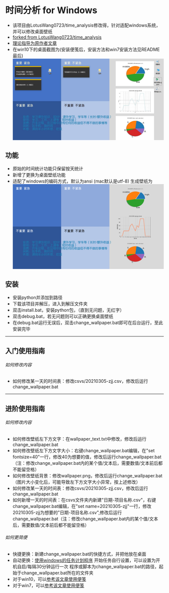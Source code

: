 # 时间分析 for Windows 
- 该项目由LotusWang0723/time_analysis修改得，针对适配windows系统，并可以修改桌面壁纸
- [forked from LotusWang0723/time_analysis](https://github.com/LotusWang0723/time_analysis)
- [理论指导为原作者文章](https://mp.weixin.qq.com/s/p2VuPg5YvHs6-uBKp04rOg)
- 在win10下的桌面截图为(安装便笺后，安装方法和win7安装方法见README最后)
![image](https://github.com/zhaojinjian0000/time_analysis/blob/master/ptrsc.png)


## 功能
- 原始的时间统计功能只保留按天统计
- 新增了更换为桌面壁纸功能
- 适配了windows的编码方式，默认为ansi (mac默认是utf-8)
生成壁纸为
![image](https://github.com/zhaojinjian0000/time_analysis/blob/master/wallpaper_new.png)
## 安装
- 安装python并添加到路径
- 下载该项目并解压，进入到解压文件夹
- 双击install.bat，安装python包，（直到无问题，无红字）
- 双击debug.bat，若无问题则可以正确更换桌面壁纸
- 在debug.bat运行无误后，双击change_wallpaper.bat即可在后台运行，至此安装完毕
---
## 入门使用指南
###### 如何修改内容
- 如何修改某一天的时间表：修改csvs/20210305-zjj.csv，修改后运行change_wallpaper.bat

---
## 进阶使用指南
###### 如何修改内容
- 如何修改壁纸左下方文字：在wallpaper_text.txt中修改，修改后运行change_wallpaper.bat
- 如何修改壁纸左下方文字大小：右键change_wallpaper.bat编辑，在"set  fontsize=40"一行，修改40为想要的值，修改后运行change_wallpaper.bat（注：修改change_wallpaper.bat内的某个值/文本后，需要数值/文本前后都不能留空格）
- 如何修改壁纸背景：修改wallpaper.png，修改后运行change_wallpaper.bat（图片大小变化后，可能导致左下方文字大小异常，按上述修改）
- 如何修改某一天的时间表：修改csvs/20210305-zjj.csv，修改后运行change_wallpaper.bat
- 如何新增一天的时间表：在csvs文件夹内新建"日期-项目名称.csv"，右键change_wallpaper.bat编辑，在"set  name=20210305-zjj"一行，修改20210305-zjj为想要的"日期-项目名称.csv",修改后运行change_wallpaper.bat（注：修改change_wallpaper.bat内的某个值/文本后，需要数值/文本前后都不能留空格）

###### 如何更简便
- 快捷更换：新建change_wallpaper.bat的快捷方式，并把他放在桌面
- 自动更换：[使用windows的任务计划程序](https://blog.csdn.net/weixin_42046939/article/details/103886833)
开始任务自行设置，可以设置为开机自启/每隔30分钟运行一次
程序或脚本为change_wallpaper.bat的路径，起始于change_wallpaper.bat所在的文件夹
- 对于win10，可以[参考该文章使用便笺](https://jingyan.baidu.com/article/a378c960510893f329283004.html)
- 对于win7，可以[参考该文章使用便笺](https://jingyan.baidu.com/article/4b07be3c8b4d9848b280f35a.html)